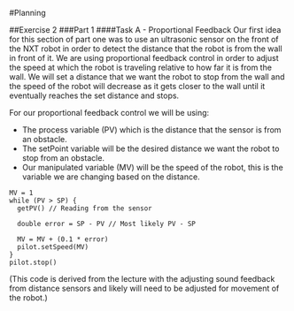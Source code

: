 #Planning

##Exercise 2
###Part 1
####Task A - Proportional Feedback
Our first idea for this section of part one was to use an ultrasonic sensor on the front of the NXT robot in order to
detect the distance that the robot is from the wall in front of it.
We are using proportional feedback control in order to adjust the speed at which the robot is traveling relative to how
far it is from the wall.
We will set a distance that we want the robot to stop from the wall and the speed of the robot will decrease as it
gets closer to the wall until it eventually reaches the set distance and stops.

For our proportional feedback control we will be using:
* The process variable (PV) which is the distance that the sensor is from an obstacle.
* The setPoint variable will be the desired distance we want the robot to stop from an obstacle.
* Our manipulated variable (MV) will be the speed of the robot, this is the variable we are changing based on the distance.

```
MV = 1
while (PV > SP) {
  getPV() // Reading from the sensor
  
  double error = SP - PV // Most likely PV - SP
  
  MV = MV + (0.1 * error)
  pilot.setSpeed(MV)
}
pilot.stop()
```
(This code is derived from the lecture with the adjusting sound feedback from distance sensors and likely will need to be adjusted for movement of the robot.)
